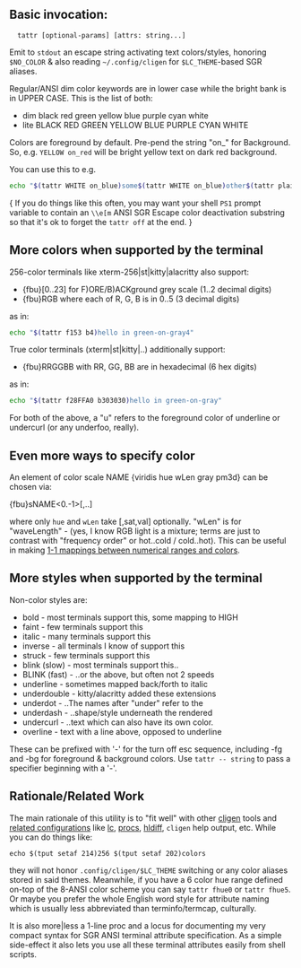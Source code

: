 Basic invocation:
-----------------
```
  tattr [optional-params] [attrs: string...]
```
Emit to `stdout` an escape string activating text colors/styles, honoring
`$NO_COLOR` & also reading `~/.config/cligen` for `$LC_THEME`-based SGR aliases.

Regular/ANSI dim color keywords are in lower case while the bright bank is in
UPPER CASE.  This is the list of both:
 * dim   black red green yellow blue purple cyan white
 * lite  BLACK RED GREEN YELLOW BLUE PURPLE CYAN WHITE

Colors are foreground by default.  Pre-pend the string "on_" for Background.
So, e.g. `YELLOW on_red` will be bright yellow text on dark red background.

You can use this to e.g.
```sh
echo "$(tattr WHITE on_blue)some$(tattr WHITE on_blue)other$(tattr plain)"
```
{ If you do things like this often, you may want your shell `PS1` prompt
variable to contain an `\\e[m` ANSI SGR Escape color deactivation substring
so that it's ok to forget the `tattr off` at the end. }

More colors when supported by the terminal
------------------------------------------

256-color terminals like xterm-256|st|kitty|alacritty also support:

 * {fbu}[0..23] for F)ORE/B)ACKground grey scale (1..2 decimal digits)
 * {fbu}RGB where each of R, G, B is in 0..5 (3 decimal digits)

as in:
```sh
echo "$(tattr f153 b4)hello in green-on-gray4"
```

True color terminals (xterm|st|kitty|..) additionally support:
 * {fbu}RRGGBB with RR, GG, BB are in hexadecimal (6 hex digits)

as in:
```sh
echo "$(tattr f28FFA0 b303030)hello in green-on-gray"
```
For both of the above, a "u" refers to the foreground color of underline or
undercurl (or any underfoo, really).

Even more ways to specify color
-------------------------------
An element of color scale NAME {viridis hue wLen gray pm3d} can be chosen via:

  {fbu}sNAME<0.-1>[,..]

where only `hue` and `wLen` take [,sat,val] optionally.  "wLen" is for
"waveLength" - (yes, I know RGB light is a mixture; terms are just to contrast
with "frequency order" or hot..cold / cold..hot).  This can be useful in making
[1-1 mappings between numerical ranges and
colors](https://cran.r-project.org/web/packages/viridis/vignettes/intro-to-viridis.html).

More styles when supported by the terminal
------------------------------------------

Non-color styles are:
 * bold - most terminals support this, some mapping to HIGH
 * faint - few terminals support this
 * italic - many terminals support this
 * inverse - all terminals I know of support this
 * struck - few terminals support this
 * blink (slow) - most terminals support this..
 * BLINK (fast) - ..or the above, but often not 2 speeds
 * underline - sometimes mapped back/forth to italic
 * underdouble - kitty/alacritty added these extensions
 * underdot - ..The names after "under" refer to the
 * underdash - ..shape/style underneath the rendered
 * undercurl - ..text which can also have its own color.
 * overline - text with a line above, opposed to underline

These can be prefixed with '-' for the turn off esc sequence, including -fg and
-bg for foreground & background colors.  Use `tattr -- string` to pass a
specifier beginning with a '-'.

Rationale/Related Work
----------------------

The main rationale of this utility is to "fit well" with other
[cligen](https://github.com/c-blake/cligen) tools and [related
configurations](https://github.com/c-blake/cligen/wiki/Text-Attributes-supported-in-Config-files)
like [lc](https://github.com/c-blake/lc),
[procs](https://github.com/c-blake/procs),
[hldiff](https://github.com/c-blake/hldiff), `cligen` help output, etc.
While you can do things like:
```
echo $(tput setaf 214)256 $(tput setaf 202)colors
```
they will not honor `.config/cligen/$LC_THEME` switching or any color aliases
stored in said themes.  Meanwhile, if you have a 6 color hue range defined
on-top of the 8-ANSI color scheme you can say `tattr fhue0` or `tattr fhue5`.
Or maybe you prefer the whole English word style for attribute naming which
is usually less abbreviated than terminfo/termcap, culturally.

It is also more|less a 1-line proc and a locus for documenting my very compact
syntax for SGR ANSI terminal attribute specification.  As a simple side-effect
it also lets you use all these terminal attributes easily from shell scripts.
